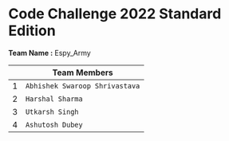 # Code Challenge 2022 Standard Edition

<b>Team Name :</b> Espy_Army

| |**Team Members**|
|----------------|-
|1|`Abhishek Swaroop Shrivastava`          
|2| `Harshal Sharma`        
|3|`Utkarsh Singh`
|4|`Ashutosh Dubey`

